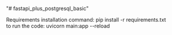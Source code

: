 "# fastapi_plus_postgresql_basic" 


Requirements installation command: pip install -r requirements.txt 
<br>
to run the code: uvicorn main:app --reload
